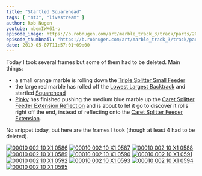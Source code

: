 ```yaml
---
title: "Startled Squarehead"
tags: [ "mt3", "livestream" ]
author: Rob Nugen
youtube: mbemIWX61-o
episode_image: https://b.robnugen.com/art/marble_track_3/track/parts/2019/2019_may_07_parts_for_lzz2bt.jpg
episode_thumbnail: "https://b.robnugen.com/art/marble_track_3/track/parts/2019/thumbs/2019_may_07_parts_for_lzz2bt.jpg"
date: 2019-05-07T11:57:01+09:00
---
```


Today I took several frames but some of them had to be deleted.  Main things:

* a small orange marble is rolling down the [Triple Splitter Small Feeder](/parts/triple-splitter-small-feeder/)
* the large red marble has rolled off the [Lowest Largest Backtrack](/parts/lowest-largest-backtrack/) and startled [Squarehead](/workers/squarehead/)
* [Pinky](/workers/pinky/) has finished pushing the medium blue marble up the [Caret Splitter Feeder Extension Reflection](/parts/caret-splitter-feeder-extension-reflection/) and is about to let it go to discover it rolls right off the end, instead of reflecting onto the [Caret Splitter Feeder Extension](/parts/caret_splitter_feeder_extension/).

No snippet today, but here are the frames I took (though at least 4 had to be deleted).

[![00010 002 10 X1 0586](//b.robnugen.com/art/marble_track_3/frames/2019/thumbs/00010_002_10_X1_0586.jpg)](//b.robnugen.com/art/marble_track_3/frames/2019/00010_002_10_X1_0586.jpg)
[![00010 002 10 X1 0587](//b.robnugen.com/art/marble_track_3/frames/2019/thumbs/00010_002_10_X1_0587.jpg)](//b.robnugen.com/art/marble_track_3/frames/2019/00010_002_10_X1_0587.jpg)
[![00010 002 10 X1 0588](//b.robnugen.com/art/marble_track_3/frames/2019/thumbs/00010_002_10_X1_0588.jpg)](//b.robnugen.com/art/marble_track_3/frames/2019/00010_002_10_X1_0588.jpg)
[![00010 002 10 X1 0589](//b.robnugen.com/art/marble_track_3/frames/2019/thumbs/00010_002_10_X1_0589.jpg)](//b.robnugen.com/art/marble_track_3/frames/2019/00010_002_10_X1_0589.jpg)
[![00010 002 10 X1 0590](//b.robnugen.com/art/marble_track_3/frames/2019/thumbs/00010_002_10_X1_0590.jpg)](//b.robnugen.com/art/marble_track_3/frames/2019/00010_002_10_X1_0590.jpg)
[![00010 002 10 X1 0591](//b.robnugen.com/art/marble_track_3/frames/2019/thumbs/00010_002_10_X1_0591.jpg)](//b.robnugen.com/art/marble_track_3/frames/2019/00010_002_10_X1_0591.jpg)
[![00010 002 10 X1 0592](//b.robnugen.com/art/marble_track_3/frames/2019/thumbs/00010_002_10_X1_0592.jpg)](//b.robnugen.com/art/marble_track_3/frames/2019/00010_002_10_X1_0592.jpg)
[![00010 002 10 X1 0593](//b.robnugen.com/art/marble_track_3/frames/2019/thumbs/00010_002_10_X1_0593.jpg)](//b.robnugen.com/art/marble_track_3/frames/2019/00010_002_10_X1_0593.jpg)
[![00010 002 10 X1 0594](//b.robnugen.com/art/marble_track_3/frames/2019/thumbs/00010_002_10_X1_0594.jpg)](//b.robnugen.com/art/marble_track_3/frames/2019/00010_002_10_X1_0594.jpg)
[![00010 002 10 X1 0595](//b.robnugen.com/art/marble_track_3/frames/2019/thumbs/00010_002_10_X1_0595.jpg)](//b.robnugen.com/art/marble_track_3/frames/2019/00010_002_10_X1_0595.jpg)
